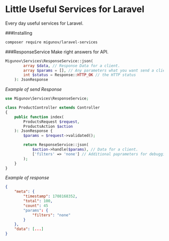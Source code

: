 # Little Useful Services for Laravel

Every day useful services for Laravel.

###Installing
```bash
composer require migunov/laravel-services
```

###ResponseService
Make right answers for API.

```php
Migunov\Services\ResponseService::json(
        array $data, // Response Data for a client.
        array $params = [], // Any parameters what you want send a client
        int $status = Response::HTTP_OK // the HTTP status
    ): JsonResponse
```

*Example of send Response*
```php
use Migunov\Services\ResponseService;

class ProductController extends Controller
{
    public function index(
        ProductsRequest $request,
        ProductsAction $action
    ): JsonResponse {
        $params = $request->validated();

        return ResponseService::json(
            $action->handle($params), // Data for a client.
            ['filters' => 'none'] // Additional paprameters for debugging.
        );
    }
}
```

*Example of response*
```json
{
    "meta": {
        "timestamp": 1708168352,
        "total": 100,
        "count": 45
        "params": {
            "filters": "none"
        }
    },
    "data": [...]
}
```
